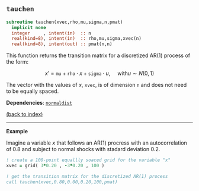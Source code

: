 
## ```tauchen```

```fortran
subroutine tauchen(xvec,rho,mu,sigma,n,pmat)
  implicit none
  integer     , intent(in)  :: n
  real(kind=8), intent(in)  :: rho,mu,sigma,xvec(n)
  real(kind=8), intent(out) :: pmat(n,n)
```

This function returns the transition matrix for a discretized AR(1) process of the form:

$$x' = \texttt{mu} + \texttt{rho} \cdot  x + \texttt{sigma} \cdot u ,  \ \ \ \ \ \text{with} u \sim N(0,1)$$

The vector with the values of $x$, ```xvec```, is of dimension ```n``` and does not need to be equally spaced.

**Dependencies**: [```normaldist```](normaldist.md)

[(back to index)](../index.md)

---

**Example**

Imagine a variable $x$ that follows an AR(1) procress with an autocorrelation of 0.8 and subject to normal shocks with stadard deviation 0.2.

```fortran
! create a 100-point equallly soaced grid for the variable "x"
xvec = grid( 3*0.20 , -3*0.20 , 100 )

! get the transition matrix for the discretized AR(1) process
call tauchen(xvec,0.80,0.00,0.20,100,pmat)
```

